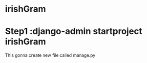 # irishGram

# Step1 :django-admin startproject irishGram

This gonna create new file called manage.py
